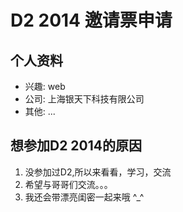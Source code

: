 # D2 2014 邀请票申请

## 个人资料

- 兴趣: web
- 公司: 上海银天下科技有限公司
- 其他: ...

## 想参加D2 2014的原因

1. 没参加过D2,所以来看看，学习，交流
2. 希望与哥哥们交流。。。
3. 我还会带漂亮闺密一起来哦 ^_^


